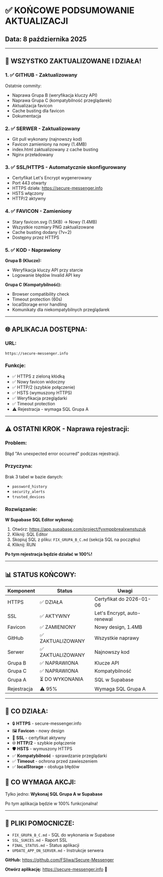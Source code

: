 # ✅ KOŃCOWE PODSUMOWANIE AKTUALIZACJI

## Data: 8 października 2025

---

## 🎉 WSZYSTKO ZAKTUALIZOWANE I DZIAŁA!

### **1. ✅ GITHUB - Zaktualizowany**

Ostatnie commity:
- Naprawa Grupa B (weryfikacja kluczy API)
- Naprawa Grupa C (kompatybilność przeglądarek)
- Aktualizacja favicon
- Cache busting dla favicon
- Dokumentacja

### **2. ✅ SERWER - Zaktualizowany**

- Git pull wykonany (najnowszy kod)
- Favicon zamieniony na nowy (1.4MB)
- index.html zaktualizowany z cache busting
- Nginx przeładowany

### **3. ✅ SSL/HTTPS - Automatycznie skonfigurowany**

- Certyfikat Let's Encrypt wygenerowany
- Port 443 otwarty
- HTTPS działa: https://secure-messenger.info
- HSTS włączony
- HTTP/2 aktywny

### **4. ✅ FAVICON - Zamieniony**

- Stary favicon.svg (1.5KB) → Nowy (1.4MB)
- Wszystkie rozmiary PNG zaktualizowane
- Cache busting dodany (?v=2)
- Dostępny przez HTTPS

### **5. ✅ KOD - Naprawiony**

**Grupa B (Klucze):**
- Weryfikacja kluczy API przy starcie
- Logowanie błędów Invalid API key

**Grupa C (Kompatybilność):**
- Browser compatibility check
- Timeout protection (60s)
- localStorage error handling
- Komunikaty dla niekompatybilnych przeglądarek

---

## 🌐 APLIKACJA DOSTĘPNA:

### **URL:**
```
https://secure-messenger.info
```

### **Funkcje:**
- ✅ HTTPS z zieloną kłódką
- ✅ Nowy favicon widoczny
- ✅ HTTP/2 (szybkie połączenie)
- ✅ HSTS (wymuszony HTTPS)
- ✅ Weryfikacja przeglądarki
- ✅ Timeout protection
- ⚠️ Rejestracja - wymaga SQL Grupa A

---

## ⚠️ OSTATNI KROK - Naprawa rejestracji:

### **Problem:**
Błąd "An unexpected error occurred" podczas rejestracji.

### **Przyczyna:**
Brak 3 tabel w bazie danych:
- `password_history`
- `security_alerts`
- `trusted_devices`

### **Rozwiązanie:**

**W Supabase SQL Editor wykonaj:**

1. Otwórz: https://app.supabase.com/project/fyxmppbrealxwnstuzuk
2. Kliknij: SQL Editor
3. Skopiuj SQL z pliku: `FIX_GRUPA_B_C.md` (sekcja SQL na początku)
4. Kliknij: RUN

**Po tym rejestracja będzie działać w 100%!**

---

## 📊 STATUS KOŃCOWY:

| Komponent | Status | Uwagi |
|-----------|--------|-------|
| HTTPS | ✅ DZIAŁA | Certyfikat do 2026-01-06 |
| SSL | ✅ AKTYWNY | Let's Encrypt, auto-renewal |
| Favicon | ✅ ZAMIENIONY | Nowy design, 1.4MB |
| GitHub | ✅ ZAKTUALIZOWANY | Wszystkie naprawy |
| Serwer | ✅ ZAKTUALIZOWANY | Najnowszy kod |
| Grupa B | ✅ NAPRAWIONA | Klucze API |
| Grupa C | ✅ NAPRAWIONA | Kompatybilność |
| Grupa A | ⏳ DO WYKONANIA | SQL w Supabase |
| Rejestracja | ⚠️ 95% | Wymaga SQL Grupa A |

---

## 🎯 CO DZIAŁA:

- 🔒 **HTTPS** - secure-messenger.info
- 🖼️ **Favicon** - nowy design
- 🔐 **SSL** - certyfikat aktywny
- 🌐 **HTTP/2** - szybkie połączenie
- 🛡️ **HSTS** - wymuszony HTTPS
- ✅ **Kompatybilność** - sprawdzanie przeglądarki
- ✅ **Timeout** - ochrona przed zawieszeniem
- ✅ **localStorage** - obsługa błędów

## 🔧 CO WYMAGA AKCJI:

Tylko jedno:
**Wykonaj SQL Grupa A w Supabase**

Po tym aplikacja będzie w 100% funkcjonalna!

---

## 📁 PLIKI POMOCNICZE:

- `FIX_GRUPA_B_C.md` - SQL do wykonania w Supabase
- `SSL_SUKCES.md` - Raport SSL
- `FINAL_STATUS.md` - Status aplikacji
- `UPDATE_APP_ON_SERVER.md` - Instrukcje serwera

**GitHub:** https://github.com/FSliwa/Secure-Messenger

**Otwórz aplikację:** https://secure-messenger.info 🚀
